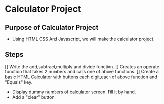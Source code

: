 # Calculator Project

## Purpose of Calculator Project
- Using HTML CSS And Javascript, we will make the calculator project.

## Steps

[] Write the add,subtract,multiply and divide function.
[] Creates an operate function that takes 2 numbers and calls one of above functions.
[] Create a basic HTML Calculator with buttons each digit,each of above function and "Equals" key.
 - Display dummy numbers of calculator screen. Fill it by hand.
 - Add a "clear" button.

